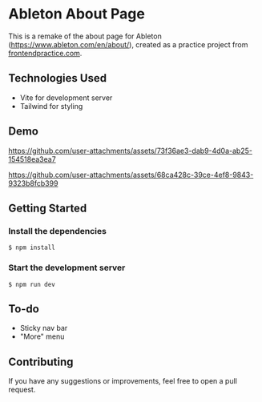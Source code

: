 # Ableton About Page

This is a remake of the about page for Ableton (https://www.ableton.com/en/about/), created as a practice project from [frontendpractice.com](https://www.frontendpractice.com/projects/ableton).

## Technologies Used

- Vite for development server
- Tailwind for styling

## Demo


https://github.com/user-attachments/assets/73f36ae3-dab9-4d0a-ab25-154518ea3ea7


https://github.com/user-attachments/assets/68ca428c-39ce-4ef8-9843-9323b8fcb399




## Getting Started

### Install the dependencies

```
$ npm install
```

### Start the development server

```
$ npm run dev
```

## To-do

- Sticky nav bar
- "More" menu

## Contributing

If you have any suggestions or improvements, feel free to open a pull request.
